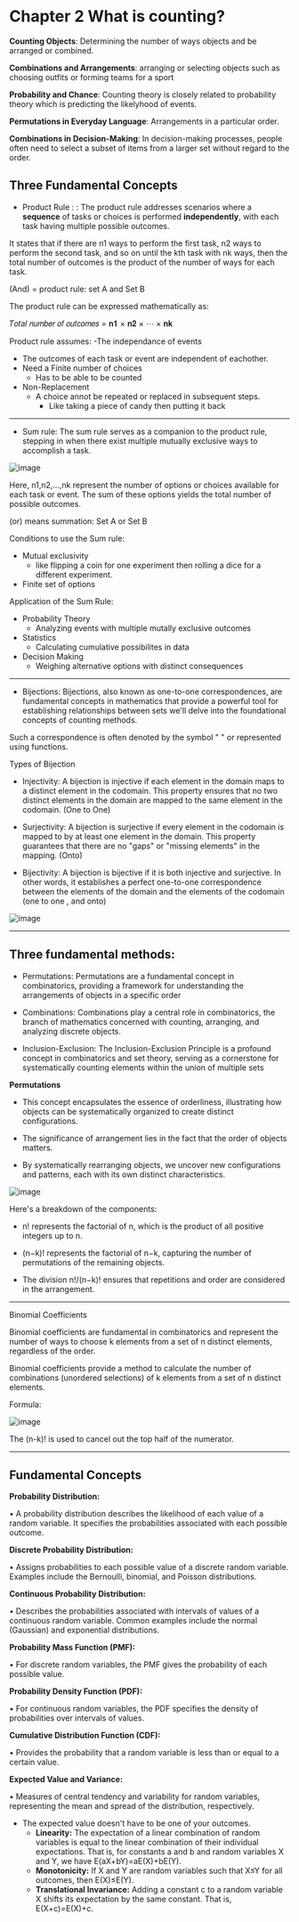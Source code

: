 # Chapter 2 What is counting?

**Counting Objects**: Determining the number of ways objects and be arranged or combined.

**Combinations and Arrangements**: arranging or selecting objects such as choosing outfits or forming teams for a sport

**Probability and Chance**: Counting theory is closely related to probability theory which is predicting the likelyhood of events.

**Permutations in Everyday Language**: Arrangements in a particular order.

**Combinations in Decision-Making**: In decision-making processes, people often need to select a subset of items from a larger set without regard to the order.

## Three Fundamental Concepts

- Product Rule :  : The product rule addresses scenarios where a **sequence** of
tasks or choices is performed **independently**, with each task having multiple possible outcomes. 

It states that if there are n1 ways to perform the first task, n2 ways
to perform the second task, and so on until the kth task with nk
ways, then the total number of outcomes is the product of the
number of ways for each task.

(And) = product rule: set A and Set B 

The product rule can be expressed mathematically as:

𝑇𝑜𝑡𝑎𝑙 𝑛𝑢𝑚𝑏𝑒𝑟 𝑜𝑓 𝑜𝑢𝑡𝑐𝑜𝑚𝑒𝑠 = 𝐧𝟏 × 𝐧𝟐 × ⋯ × 𝐧𝐤

Product rule assumes:
-The independance of events
  - The outcomes of each task or event are independent of eachother.
- Need a Finite number of choices
  - Has to be able to be counted
- Non-Replacement
  - A choice annot be repeated or replaced in subsequent steps.
    - Like taking a piece of candy then putting it back  
---

- Sum rule: The sum rule serves as a companion to the product rule,
stepping in when there exist multiple mutually exclusive ways to
accomplish a task.

![image](https://github.com/user-attachments/assets/6b4be5a4-fe40-41ee-bb32-bbbb36260390)

Here, n1,n2,...,nk represent the number of options or choices available
for each task or event. The sum of these options yields the total number
of possible outcomes.

(or) means summation: Set A or Set B

Conditions to use the Sum rule:
- Mutual exclusivity
  - like flipping a coin for one experiment then rolling a dice for a different experiment. 
- Finite set of options

Application of the Sum Rule:
- Probability Theory
  - Analyzing events with multiple mutally exclusive outcomes
- Statistics
  - Calculating cumulative possibilites in data
- Decision Making
  - Weighing alternative options with distinct consequences

  
---

- Bijections: Bijections, also known as one-to-one correspondences, are fundamental concepts in mathematics that provide a powerful tool for establishing relationships between sets we'll delve into the foundational concepts of counting methods.

Such a correspondence is often denoted by the symbol " " or represented using functions.

Types of Bijection
- Injectivity: A bijection is injective if each element in the domain
maps to a distinct element in the codomain. This property ensures
that no two distinct elements in the domain are mapped to the same
element in the codomain. (One to One)

- Surjectivity: A bijection is surjective if every element in the
codomain is mapped to by at least one element in the domain. This
property guarantees that there are no "gaps" or "missing elements" in
the mapping. (Onto) 

- Bijectivity: A bijection is bijective if it is both injective and
surjective. In other words, it establishes a perfect one-to-one
correspondence between the elements of the domain and the
elements of the codomain (one to one , and onto)

![image](https://github.com/user-attachments/assets/0c79987a-6906-4d66-896a-db1bcfe73009)

---

## Three fundamental methods:

- Permutations: Permutations are a fundamental concept in combinatorics,
providing a framework for understanding the arrangements of objects in a
specific order

- Combinations: Combinations play a central role in combinatorics, the
branch of mathematics concerned with counting, arranging, and analyzing
discrete objects.

- Inclusion-Exclusion: The Inclusion-Exclusion Principle is a profound
concept in combinatorics and set theory, serving as a cornerstone for
systematically counting elements within the union of multiple sets

**Permutations**
- This concept encapsulates the essence of orderliness,
illustrating how objects can be systematically
organized to create distinct configurations.

- The significance of arrangement lies in the fact that
the order of objects matters.

-  By systematically rearranging objects, we uncover
new configurations and patterns, each with its own
distinct characteristics.

![image](https://github.com/user-attachments/assets/2f1d0833-9392-4769-bbb8-8c95e4921dfa)

Here's a breakdown of the components:
- n! represents the factorial of n, which is the product of all positive
integers up to n.

- (n−k)! represents the factorial of n−k, capturing the number of
permutations of the remaining objects.

- The division n!/(n−k)! ensures that repetitions and order are considered
in the arrangement.

---
Binomial Coefficients

Binomial coefficients are fundamental in combinatorics and represent the
number of ways to choose k elements from a set of n distinct elements,
regardless of the order.

Binomial coefficients provide a method to calculate the number of
combinations (unordered selections) of k elements from a set of n distinct
elements.

Formula:

![image](https://github.com/user-attachments/assets/ec926193-b2d6-487a-b389-f22fb0c0ed9b)

The (n-k)! is used to cancel out the top half of the numerator.

---
## Fundamental Concepts

**Probability Distribution:**

• A probability distribution describes the likelihood of each value
of a random variable. It specifies the probabilities associated
with each possible outcome.

**Discrete Probability Distribution:**

• Assigns probabilities to each possible value of a discrete
random variable. Examples include the Bernoulli, binomial,
and Poisson distributions.

**Continuous Probability Distribution:**

• Describes the probabilities associated with intervals of values
of a continuous random variable. Common examples include
the normal (Gaussian) and exponential distributions.

**Probability Mass Function (PMF):**

• For discrete random variables, the PMF gives
the probability of each possible value.

**Probability Density Function (PDF):**

• For continuous random variables, the PDF
specifies the density of probabilities over
intervals of values.

**Cumulative Distribution Function (CDF):**

• Provides the probability that a random variable
is less than or equal to a certain value.

**Expected Value and Variance:**

• Measures of central tendency and variability
for random variables, representing the mean
and spread of the distribution, respectively.
  - The expected value doesn't have to be one of your outcomes.
    - **Linearity:** The expectation of a linear combination of random variables is equal to the linear combination of their individual expectations. That is, for constants a and b and random variables X and Y, we have E(aX+bY)=aE(X)+bE(Y).
    - **Monotonicity:** If X and Y are random variables such that X≤Y for all outcomes, then E(X)≤E(Y).
    - **Translational Invariance:** Adding a constant c to a random variable X shifts its expectation by the same constant. That is, E(X+c)=E(X)+c.
